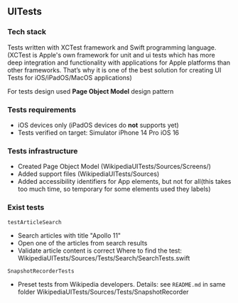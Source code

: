 ## UITests

### Tech stack
Tests written with XCTest framework and Swift programming language. 
(XCTest is Apple's own framework for unit and ui tests which has more deep integration and functionality with applications for Apple platforms than other frameworks. That’s why it is one of the best solution for creating UI Tests for iOS/iPadOS/MacOS applications)

For tests design used **Page Object Model** design pattern

### Tests requirements
- iOS devices only (iPadOS devices do **not** supports yet)
- Tests verified on target: Simulator iPhone 14 Pro iOS 16

### Tests infrastructure
- Created Page Object Model (WikipediaUITests/Sources/Screens/)
- Added support files (WikipediaUITests/Sources)
- Added accessibility identifiers for App elements, but not for all(this takes too much time, so temporary for some elements used they labels)

### Exist tests
```testArticleSearch```
- Search articles with title "Apollo 11"
- Open one of the articles from search results
- Validate article content is correct
Where to find the test: WikipediaUITests/Sources/Tests/Search/SearchTests.swift

```SnapshotRecorderTests```
- Preset tests from Wikipedia developers. 
Details: see `README.md` in same folder WikipediaUITests/Sources/Tests/SnapshotRecorder
